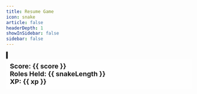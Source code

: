 ```yaml
---
title: Resume Game
icon: snake
article: false
headerDepth: 1
showInSidebar: false
sidebar: false
---
```


  <div id="game-container">
    <canvas ref="gameCanvas" width="600" height="600"></canvas>
     <div id="score-container">
      <div>Score: {{ score }}</div>
      <div>Roles Held: {{ snakeLength }}</div>
      <div>XP: {{ xp }}</div>
    </div>
  </div>


<script>
export default {
  data() {
    return {
      snake: {
        position: { x: 100, y: 50 },
        body: [{ x: 100, y: 50 }, { x: 90, y: 50 }, { x: 80, y: 50 }, { x: 70, y: 50 }],
        direction: 'NONE',
      },
      food: {
        nuggets: [
          {
              "position": { "x": 346, "y": 338 },
              "text": "NOC Support / Sys Eng, Suddenlink"
          },
          {
              "position": { "x": 424, "y": 281 },
              "text": "Unix Administrator, NLI"
          },
          {
              "position": { "x": 413, "y": 402 },
              "text": "Linux Engineer III, Rackspace"
          },
          {
              "position": { "x": 167, "y": 256 },
              "text": "CTO, HostUOnline, Inc"
          },
          {
              "position": { "x": 139, "y": 375 },
              "text": "Development Guru, Sundaram"
          },
          {
              "position": { "x": 139, "y": 375 },
              "text": "Owner, Fire, Well & Tree"
          },
          {
              "position": { "x": 221, "y": 148 },
              "text": "Sr. SRE, International Game Tech"
          },
          {
              "position": { "x": 112, "y": 499 },
              "text": "Manager SRE / DevSecOps, Charles Schwab"
          }
      ],
       count: 0
      },
      growthCounter: 0, // new counter for snake growth
      growthRate: 5, // new growth rate for snake
      canvasSize: { width: 600, height: 600 },
      score: 0, // new score property
      xp: 0, // new xp property
      snakeLength: 0,
    };
  },
  mounted() {
    const canvas = this.$refs.gameCanvas;
    this.ctx = canvas.getContext('2d');
    this.drawTitle();
    this.drawSubtext();
    this.drawInstructions();
    window.addEventListener('keydown', this.handleKeyDownOnce);
    canvas.addEventListener('touchstart', this.handleTouchStartOnce);
    canvas.addEventListener('touchmove', this.handleTouchMove);
  },
  beforeDestroy() {
    clearInterval(this.gameLoop);
    window.removeEventListener('keydown', this.handleKeyDown);
  },
  methods: {
    handleTouchStartOnce(event) {
      event.preventDefault();
      this.startGame();
      window.removeEventListener('keydown', this.handleKeyDownOnce);
      window.removeEventListener('touchstart', this.handleTouchStartOnce);
      window.addEventListener('keydown', this.handleKeyDown);
      window.addEventListener('touchstart', this.handleTouchStart);
      window.addEventListener('touchmove', this.handleTouchMove);

      const touch = event.touches[0];
      this.touchStartX = touch.clientX;
      this.touchStartY = touch.clientY;
    },
    handleTouchStart(event) {
      event.preventDefault();

      const touch = event.touches[0];
      this.touchStartX = touch.clientX;
      this.touchStartY = touch.clientY;
    },
    handleTouchMove(event) {
      event.preventDefault();
      if (!this.touchStartX || !this.touchStartY) return;
      const touch = event.touches[0];
      const deltaX = touch.clientX - this.touchStartX;
      const deltaY = touch.clientY - this.touchStartY;
      if (Math.abs(deltaX) > Math.abs(deltaY)) {
        if (deltaX > 0 && this.snake.direction !== 'LEFT') {
          this.snake.direction = 'RIGHT';
        }
        if (deltaX < 0 && this.snake.direction !== 'RIGHT') {
          this.snake.direction = 'LEFT';
        }
      } else {
        if (deltaY > 0 && this.snake.direction !== 'UP') {
          this.snake.direction = 'DOWN';
        }
        if (deltaY < 0 && this.snake.direction !== 'DOWN') {
          this.snake.direction = 'UP';
        }
      }
      this.touchStartX = null;
      this.touchStartY = null;
    },
    drawTitle() {
      this.ctx.font = 'bold 48px sans-serif';
      this.ctx.fillStyle = 'green';
      this.ctx.textAlign = 'center';
      this.ctx.fillText('ResumeSnake', this.canvasSize.width / 2, 100);
    },
    drawSubtext() {
      this.ctx.font = '24px sans-serif';
      this.ctx.fillStyle = 'green';
      this.ctx.textAlign = 'center';
      this.ctx.fillText('Use arrow keys to move', this.canvasSize.width / 2, 150);
    },
    drawInstructions() {
      this.ctx.font = '18px sans-serif';
      this.ctx.fillStyle = 'green';
      this.ctx.textAlign = 'left';
      this.ctx.fillText('Instructions:', 50, 200);
      this.ctx.fillText('Eat the role to grow your career.', 50, 230);
      this.ctx.fillText('Avoid hitting the walls or yourself', 50, 260);
    },
    handleKeyDownOnce(event) {
      if (event.key === 'ArrowUp' && this.snake.direction === 'NONE') {
        this.startGame();
        this.snake.direction = 'UP';
        window.removeEventListener('keydown', this.handleKeyDownOnce);
        window.addEventListener('keydown', this.handleKeyDown);
      }
      if (event.key === 'ArrowDown' && this.snake.direction === 'NONE') {

        this.startGame();
        this.snake.direction = 'DOWN';
        window.removeEventListener('keydown', this.handleKeyDownOnce);
        window.addEventListener('keydown', this.handleKeyDown);
      }
      if (event.key === 'ArrowLeft' && this.snake.direction === 'NONE') {
        this.startGame();
        this.snake.direction = 'LEFT';
        window.removeEventListener('keydown', this.handleKeyDownOnce);
        window.addEventListener('keydown', this.handleKeyDown);
      }
      if (event.key === 'ArrowRight' && this.snake.direction === 'NONE') {
        this.startGame();
        this.snake.direction = 'RIGHT';
        window.removeEventListener('keydown', this.handleKeyDownOnce);
        window.addEventListener('keydown', this.handleKeyDown);
      }
    },
    startGame() {
      this.gameLoop = setInterval(this.updateGame, 100);
    },
    generateFood() {
      this.food.count = this.food.count + 1
    },
    updateGame() {
      // Update snake position based on direction
      if(this.snake.direction === 'RIGHT') this.snake.position.x += 10;
      if(this.snake.direction === 'LEFT') this.snake.position.x -= 10;
      if(this.snake.direction === 'UP') this.snake.position.y -= 10;
      if(this.snake.direction === 'DOWN') this.snake.position.y += 10;

      // Add a new segment to the snake body at the new position
      this.snake.body.unshift({ x: this.snake.position.x, y: this.snake.position.y });

      if (!this.ctx) {
        const canvas = this.$refs.gameCanvas;
        this.ctx = canvas.getContext('2d');
      }
      // Check if the snake has collided with the food
      const foodBoundingBox = {
        x: this.food.nuggets[this.food.count].position.x,
        y: this.food.nuggets[this.food.count].position.y - 10, // Subtract 10 to account for font size
        width: this.ctx.measureText(this.food.nuggets[this.food.count].text).width,
        height: 10, // Use fixed height of 10 for font size
      };
      if (
        this.snake.position.x >= foodBoundingBox.x &&
        this.snake.position.x <= foodBoundingBox.x + foodBoundingBox.width &&
        this.snake.position.y >= foodBoundingBox.y &&
        this.snake.position.y <= foodBoundingBox.y + foodBoundingBox.height
      ) {
        // Generate a new food object
        this.score += 10; // increment score
        this.snakeLength = this.snake.body.length
        this.generateFood();
      } else {
        // If the snake hasn't collided with the food, remove the last segment of the snake body to maintain length
        this.snake.body.pop();
      }

      // Check for collisions with walls or itself
      if (
        this.snake.position.x < 0 ||
        this.snake.position.y < 0 ||
        this.snake.position.x >= this.canvasSize.width ||
        this.snake.position.y >= this.canvasSize.height ||
        this.snake.body.slice(1).some(segment => segment.x === this.snake.position.x && segment.y === this.snake.position.y)
      ) {
        this.resetGame();
      }
      if (this.snakeLength < 0) {
        this.snakeLength = 0
      }
      this.xp = (this.xp + 10)+(this.score * 100); // calculate xp
      // Draw game
      this.draw();
    },
    draw() {
      const canvas = this.$refs.gameCanvas;
      const ctx = canvas.getContext('2d');
      this.ctx.clearRect(0, 0, canvas.width, canvas.height);
      
      // Draw snake
      this.ctx.fillStyle = 'green';
      this.snake.body.forEach(segment => {
        this.ctx.fillRect(segment.x, segment.y, 10, 10);
      });
      
      // Draw food
      this.ctx.fillStyle = 'red';
      this.ctx.fillText(this.food.nuggets[this.food.count].text, this.food.nuggets[this.food.count].position.x, this.food.nuggets[this.food.count].position.y);
    },
    handleKeyDown(event) {
      const { key } = event;
      if (key === 'ArrowUp' && this.snake.direction !== 'DOWN') this.snake.direction = 'UP';
      if (key === 'ArrowDown' && this.snake.direction !== 'UP') this.snake.direction = 'DOWN';
      if (key === 'ArrowLeft' && this.snake.direction !== 'RIGHT') this.snake.direction = 'LEFT';
      if (key === 'ArrowRight' && this.snake.direction !== 'LEFT') this.snake.direction = 'RIGHT';
    },
    resetGame() {
      this.snake.position = { x: 100, y: 50 };
      this.snake.body = [{ x: 100, y: 50 }, { x: 90, y: 50 }, { x: 80, y: 50 }];
      this.snake.direction = 'RIGHT';
      this.food.nuggets[this.food.count].position = { x: 200, y: 200 };
      this.food.count = 0;
      this.xp = 0;
      this.snakeLength = this.snake.body.length
      this.score = 0;
    },
  },
};
</script>


<style scoped>
#game-container {
  max-width: 100%;
  max-height: 100vh;
    /* display: flex;
    justify-content: center;
    align-items: center; */
    /* height: 100vh; */
    /* background-color: #f0f0f0; */
}

canvas {
    border: 2px solid #000;
    background-color: #fff;
}
body {
  overflow-y: hidden !important;
  
}
#score-container {
  position: relative;
  top: 0;
  left: 0;
  padding: 10px;
  font-size: 18px;
  font-weight: bold;
  background-color: rgba(255, 255, 255, 0.8);
}
</style>

